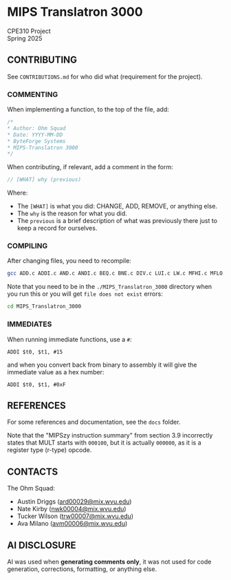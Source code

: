 # MIPS Translatron 3000

CPE310 Project  
Spring 2025  


## CONTRIBUTING

See `CONTRIBUTIONS.md` for who did what (requirement for the project).


### COMMENTING

When implementing a function, to the top of the file, add:
```c
/*
* Author: Ohm Squad
* Date: YYYY-MM-DD
* ByteForge Systems
* MIPS-Translatron 3000
*/
```

When contributing, if relevant, add a comment in the form:
```c
// [WHAT] why (previous)
```

Where:
- The `[WHAT]` is what you did: CHANGE, ADD, REMOVE, or anything else. 
- The `why` is the reason for what you did. 
- The `previous` is a brief description of what was previously there just to keep a record for ourselves.


### COMPILING

After changing files, you need to recompile:
```bash
gcc ADD.c ADDI.c AND.c ANDI.c BEQ.c BNE.c DIV.c LUI.c LW.c MFHI.c MFLO.c MIPS_Instruction.c MIPS_Interpreter.c MULT.c OR.c ORI.c SLT.c SLTI.c SUB.c SW.c -o MIPS_Interpreter.exe
```

Note that you need to be in the `./MIPS_Translatron_3000` directory when you run this or you will get `file does not exist` errors:
```bash
cd MIPS_Translatron_3000
```


### IMMEDIATES

When running immediate functions, use a `#`:
```arm-asm
ADDI $t0, $t1, #15
```

and when you convert back from binary to assembly it will give the immediate value as a hex number:
```arm-asm
ADDI $t0, $t1, #0xF
```


## REFERENCES

For some references and documentation, see the `docs` folder.

Note that the "MIPSzy instruction summary" from section 3.9 incorrectly states that MULT starts with `000100`, but it is actually `000000`, as it is a register type (r-type) opcode.


## CONTACTS

The Ohm Squad:
- Austin Driggs (ard00029@mix.wvu.edu)
- Nate Kirby (nwk00004@mix.wvu.edu)
- Tucker Wilson (trw00007@mix.wvu.edu)
- Ava Milano (avm00006@mix.wvu.edu)


## AI DISCLOSURE

AI was used when **generating comments only**, it was not used for code generation, corrections, formatting, or anything else.
